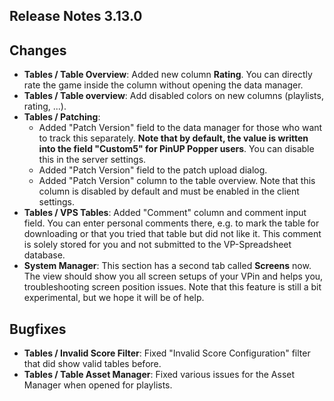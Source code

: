 ## Release Notes 3.13.0

## Changes

- **Tables / Table Overview**: Added new column **Rating**. You can directly rate the game inside the column without opening the data manager.
- **Tables / Table overview**: Add disabled colors on new columns (playlists, rating, ...).
- **Tables / Patching**: 
  - Added "Patch Version" field to the data manager for those who want to track this separately. **Note that by default, the value is written into the field "Custom5" for PinUP Popper users**. You can disable this in the server settings.
  - Added "Patch Version" field to the patch upload dialog.
  - Added "Patch Version" column to the table overview. Note that this column is disabled by default and must be enabled in the client settings.
- **Tables / VPS Tables**: Added "Comment" column and comment input field. You can enter personal comments there, e.g. to mark the table for downloading or that you tried that table but did not like it. This comment is solely stored for you and not submitted to the VP-Spreadsheet database.
- **System Manager**: This section has a second tab called **Screens** now. The view should show you all screen setups of your VPin and helps you, troubleshooting screen position issues. Note that this feature is still a bit experimental, but we hope it will be of help.


## Bugfixes

- **Tables / Invalid Score Filter**: Fixed "Invalid Score Configuration" filter that did show valid tables before.
- **Tables / Table Asset Manager**: Fixed various issues for the Asset Manager when opened for playlists.